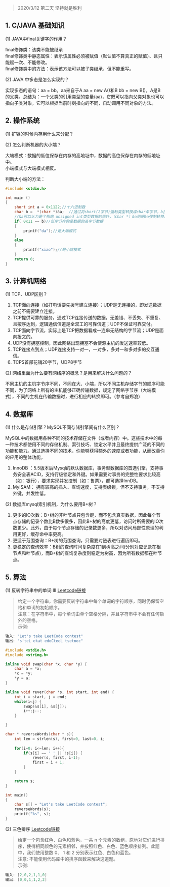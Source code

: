 > 2020/3/12 第二天 坚持就是胜利

## 1. C/JAVA 基础知识
(1) JAVA中final关键字的作用？  

final修饰类：该类不能被继承  
final修饰类中静态属性：表示该属性必须被赋值（默认值不算真正的赋值）、且只能赋一次、不能修改。  
final修饰类中的方法：表示该方法可以被子类继承，但不能重写。

(2) JAVA 中多态是怎么实现的？ 

实现多态的语句：aa = bb。aa来自于A aa = new A()和B bb = new B()，A是B的父类。总结为：一个父类的引用类型的变量(aa)，它既可以指向父类对象也可以指向子类对象，它可以根据当前时刻指向的不同，自动调用不同对象的方法。

## 2. 操作系统
(1) 扩容的时候内存用什么来分配？

(2) 怎么判断机器的大小端？

大端模式：数据的低位保存在内存的高地址中，数据的高位保存在内存的低地址中。  
小端模式与大端模式相反。
  
判断大小端的方法：  
```c
#include <stdio.h>

int main ()
{
	short int a = 0x1122;//十六进制数 
	char b =  *(char *)&a;  //通过将short(2字节)强制类型转换成char单字节，b指向a的起始字节（低字节）
	//&a可以认为是个指向 unsigned int类型数据的指针，（char *）&a则把&a强制转换成 char *类型
	if( 0x11 == b)//低字节存的是数据的高字节数据
	{
		printf("da");//是大端模式
	}
	else
	{
		printf("xiao");//是小端模式
	}
	return 0;
}
```

## 3. 计算机网络
(1) TCP、UDP区别？

1. TCP面向连接（如打电话要先拨号建立连接）；UDP是无连接的，即发送数据之前不需要建立连接。
2. TCP提供可靠的服务，通过TCP连接传送的数据，无差错、不丢失、不重复、且按序达到，逻辑通信信道是全双工的可靠信道；UDP不保证可靠交付。
3. TCP面向字节流，实际上是TCP把数据看成一连串无结构的字节流；UDP是面向报文的。
4. UDP没有拥塞控制，因此网络出现拥塞不会使源主机的发送速率较低。
5. TCP连接点到点；UDP连接支持一对一，一对多，多对一和多对多的交互通信。
6. TCPS首部花销20字节，UDP8字节

(2) 网络里面为什么要有网络序的概念？是用来解决什么问题的？  

不同主机的主机字节序不同，不同在大、小端，所以不同主机存储字节的顺序可能不同，为了网络上所有的主机能够正确传输数据，规定了网络字节序（大端模式），不同的主机在传输数据时，进行相应的转换即可。（参考自郑浪）

## 4. 数据库
(1) 什么是存储引擎？MySQL不同存储引擎间有什么区别？

MySQL中的数据用各种不同的技术存储在文件（或者内存）中。这些技术中的每一种技术都使用不同的存储机制、索引技巧、锁定水平并且最终提供广泛的不同的功能和能力。通过选择不同的技术，你能够获得额外的速度或者功能，从而改善你的应用的整体功能。

1. InnoDB ：5.5版本后Mysql的默认数据库，事务型数据库的首选引擎，支持事务安全表ACID，支持行级锁定和外键。如果需要对事务的完整性要求比较高（如：银行），要求实现并发控制（如：售票），都可选择InnDB。
2. MyISAM： 拥有较高的插入、查询速度，支持表级锁，但不支持事务，不支持外键，并发性低。

(2) 数据库mysql索引机制，为什么要用B+树？

1. 更少的IO次数：B+树的非叶节点只包含键，而不包含真实数据，因此每个节点存储的记录个数比B数多很多，因此B+树的高度更低，访问时所需要的IO次数更少。此外，由于每个节点存储的记录数更多，所以对访问局部性原理的利用更好，缓存命中率更高。
2. 更适于范围查询：B+树的范围查询，只需要对链表进行遍历即可。
3. 更稳定的查询效率：B树的查询时间复杂度在1到树高之间(分别对应记录在根节点和叶节点)，而B+树的查询复杂度则稳定为树高，因为所有数据都在叶节点。

## 5. 算法
(1) 反转字符串中的单词 III [Leetcode链接](https://leetcode-cn.com/problems/reverse-words-in-a-string-iii/)  
> 给定一个字符串，你需要反转字符串中每个单词的字符顺序，同时仍保留空格和单词的初始顺序。  
> 注意：在字符串中，每个单词由单个空格分隔，并且字符串中不会有任何额外的空格。  
示例:
```c
输入: "Let's take LeetCode contest"
输出: "s'teL ekat edoCteeL tsetnoc" 
```
```c
#include <stdio.h>
#include <string.h>

inline void swap(char *x, char *y) {
    char a = *x;
    *x = *y;
    *y = a;
}

inline void rever(char *s, int start, int end) {
    int i = start, j = end;
    while(i<j) {
        swap(&s[i], &s[j]);
        i++;j--;
    }

}

char * reverseWords(char * s){
    int len = strlen(s), first=0, last=0, i;
    
    for(i=0; i<=len; i++){
        if(s[i] == ' ' || !s[i]) {
            rever(s, first, i-1);
            first = i + 1;
        }
    }

    return s;
}

int main()
{
	char s[] = "Let's take LeetCode contest";
	reverseWords(s);
	printf("%s", s);
}
```



(2) 三色排序 [Leetcode链接](https://leetcode-cn.com/problems/sort-colors/)
> 给定一个包含红色、白色和蓝色，一共 n 个元素的数组，原地对它们进行排序，使得相同颜色的元素相邻，并按照红色、白色、蓝色顺序排列。此题中，我们使用整数 0、 1 和 2 分别表示红色、白色和蓝色。  
> 注意:
不能使用代码库中的排序函数来解决这道题。  
示例:
```c
输入: [2,0,2,1,1,0]
输出: [0,0,1,1,2,2]
```